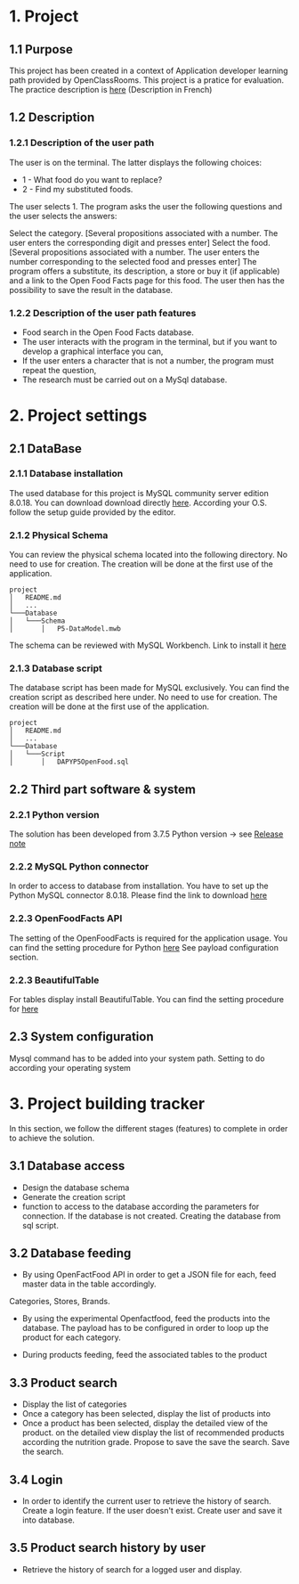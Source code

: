 # 1. Project

## 1.1 Purpose 
This project has been created in a context of Application developer learning path provided by OpenClassRooms. This project is a pratice for evaluation. The practice description is [here](https://openclassrooms.com/fr/projects/157/assignment) (Description in French)

## 1.2 Description

### 1.2.1 Description of the user path
The user is on the terminal. The latter displays the following choices:

* 1 - What food do you want to replace?
* 2 - Find my substituted foods.

The user selects 1. The program asks the user the following questions and the user selects the answers:

Select the category. [Several propositions associated with a number. The user enters the corresponding digit and presses enter]
Select the food. [Several propositions associated with a number. The user enters the number corresponding to the selected food and presses enter]
The program offers a substitute, its description, a store or buy it (if applicable) and a link to the Open Food Facts page for this food.
The user then has the possibility to save the result in the database.
 

### 1.2.2 Description of the user path features

* Food search in the Open Food Facts database.
* The user interacts with the program in the terminal, but if you want to develop a graphical interface you can,
* If the user enters a character that is not a number, the program must repeat the question,
* The research must be carried out on a MySql database.

# 2. Project settings

## 2.1 DataBase

### 2.1.1 Database installation 

The used database for this project is MySQL community server edition 8.0.18. You can download download directly [here](https://dev.mysql.com/downloads/mysql/).
According your O.S. follow the setup guide provided by the editor. 

### 2.1.2 Physical Schema
You can review the physical schema located into the following directory. No need to use for creation. The creation will be done at the first use of the application.
 

```
project
│   README.md   
│   ...
└───Database
│   └───Schema
│       │   P5-DataModel.mwb

```

The schema can be reviewed with MySQL Workbench. Link to install it [here](https://dev.mysql.com/downloads/workbench/)

### 2.1.3 Database script

The database script has been made for MySQL exclusively. You can find the creation script as described here under. 
No need to use for creation. The creation will be done at the first use of the application.

```
project
│   README.md   
│   ...
└───Database
│   └───Script
│       │   DAPYP5OpenFood.sql

```

## 2.2 Third part software & system

### 2.2.1 Python version 
The solution has been developed from 3.7.5 Python version -> see [Release note](https://www.python.org/downloads/release/python-375/)

### 2.2.2 MySQL Python connector 
In order to access to database from installation. You have to set up the Python MySQL connector 8.0.18. Please find the link to download [here](https://dev.mysql.com/downloads/connector/python/)

### 2.2.3 OpenFoodFacts API

The setting of the OpenFoodFacts is required for the application usage. You can find the setting procedure for Python [here](https://github.com/openfoodfacts/openfoodfacts-python)
See payload configuration section.

### 2.2.3 BeautifulTable

For tables display install BeautifulTable. You can find the setting procedure for [here](https://pypi.org/project/beautifultable/)

## 2.3 System configuration

Mysql command has to be added into your system path. Setting to do according your operating system 

# 3. Project building tracker 

In this section, we follow the different stages (features)  to complete in order to achieve the solution.  

## 3.1 Database access 

- Design the database schema 
- Generate the creation script 
- function to access to the database according the parameters for connection. If the database is not created.
Creating the database from sql script.

## 3.2 Database feeding 

- By using OpenFactFood API in order to get a JSON file for each, feed master data in the table accordingly.

Categories, 
Stores,
Brands.

- By using the experimental Openfactfood, feed the products into the database.
The payload has to be configured in order to loop up the product for each category.

- During products feeding, feed the associated tables to the product

## 3.3 Product search 

- Display the list of categories 
- Once a category has been selected, display the list of products into 
- Once a product has been selected, display the detailed view of the product. on the detailed
view display the list of recommended products according the nutrition grade. Propose to save the save the search.
Save the search.

   
## 3.4 Login

- In order to identify the current user to retrieve the history of search. Create a login feature.
If the user doesn't exist. Create user and save it into database.

## 3.5 Product search history by user

- Retrieve the history of search for a logged user and display. 



